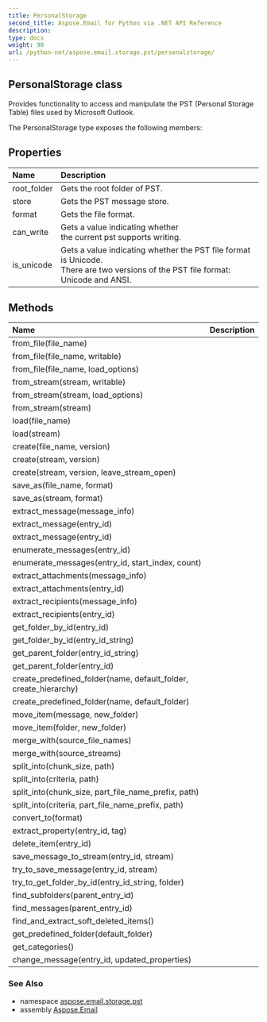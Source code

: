 ```yaml
---
title: PersonalStorage
second_title: Aspose.Email for Python via .NET API Reference
description: 
type: docs
weight: 90
url: /python-net/aspose.email.storage.pst/personalstorage/
---
```


## PersonalStorage class

Provides functionality to access and manipulate the PST (Personal Storage Table) files used by Microsoft Outlook.

The PersonalStorage type exposes the following members:
## Properties
| Name | Description |
| :- | :- |
|root_folder|Gets the root folder of PST.|
|store|Gets the PST message store.|
|format|Gets the file format.|
|can_write|Gets a value indicating whether <br/>            the current pst supports writing.|
|is_unicode|Gets a value indicating whether the PST file format is Unicode.<br/>            There are two versions of the PST file format: Unicode and ANSI.|
## Methods
| Name | Description |
| :- | :- |
|from_file(file_name)|  |
|from_file(file_name, writable)|  |
|from_file(file_name, load_options)|  |
|from_stream(stream, writable)|  |
|from_stream(stream, load_options)|  |
|from_stream(stream)|  |
|load(file_name)|  |
|load(stream)|  |
|create(file_name, version)|  |
|create(stream, version)|  |
|create(stream, version, leave_stream_open)|  |
|save_as(file_name, format)|  |
|save_as(stream, format)|  |
|extract_message(message_info)|  |
|extract_message(entry_id)|  |
|extract_message(entry_id)|  |
|enumerate_messages(entry_id)|  |
|enumerate_messages(entry_id, start_index, count)|  |
|extract_attachments(message_info)|  |
|extract_attachments(entry_id)|  |
|extract_recipients(message_info)|  |
|extract_recipients(entry_id)|  |
|get_folder_by_id(entry_id)|  |
|get_folder_by_id(entry_id_string)|  |
|get_parent_folder(entry_id_string)|  |
|get_parent_folder(entry_id)|  |
|create_predefined_folder(name, default_folder, create_hierarchy)|  |
|create_predefined_folder(name, default_folder)|  |
|move_item(message, new_folder)|  |
|move_item(folder, new_folder)|  |
|merge_with(source_file_names)|  |
|merge_with(source_streams)|  |
|split_into(chunk_size, path)|  |
|split_into(criteria, path)|  |
|split_into(chunk_size, part_file_name_prefix, path)|  |
|split_into(criteria, part_file_name_prefix, path)|  |
|convert_to(format)|  |
|extract_property(entry_id, tag)|  |
|delete_item(entry_id)|  |
|save_message_to_stream(entry_id, stream)|  |
|try_to_save_message(entry_id, stream)|  |
|try_to_get_folder_by_id(entry_id_string, folder)|  |
|find_subfolders(parent_entry_id)|  |
|find_messages(parent_entry_id)|  |
|find_and_extract_soft_deleted_items()|  |
|get_predefined_folder(default_folder)|  |
|get_categories()|  |
|change_message(entry_id, updated_properties)|  |

### See Also

* namespace [aspose.email.storage.pst](/email/python-net/aspose.email.storage.pst/)
* assembly [Aspose.Email](/email/python-net/)

